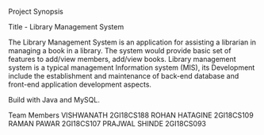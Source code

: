 
Project Synopsis

Title - Library Management System

The Library Management System is an application for assisting a librarian in managing a book
in a library. The system would provide basic set of features to add/view members, add/view 
books. Library management system is a typical management Information system (MIS), its
Development include the establishment and maintenance of back-end database and front-end
application development aspects.

Build with
Java and MySQL.

Team Members
VISHWANATH       2GI18CS188 
ROHAN HATAGINE   2GI18CS109 
RAMAN PAWAR      2GI18CS107 
PRAJWAL SHINDE   2GI18CS093 
